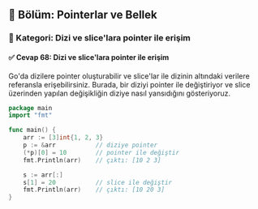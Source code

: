 ## 📘 Bölüm: Pointerlar ve Bellek  
### 🔹 Kategori: Dizi ve slice'lara pointer ile erişim  
#### ✅ Cevap 68: Dizi ve slice'lara pointer ile erişim

Go'da dizilere pointer oluşturabilir ve slice'lar ile dizinin altındaki verilere referansla erişebilirsiniz. Burada, bir diziyi pointer ile değiştiriyor ve slice üzerinden yapılan değişikliğin diziye nasıl yansıdığını gösteriyoruz.

```go
package main
import "fmt"

func main() {
    arr := [3]int{1, 2, 3}
    p := &arr           // diziye pointer
    (*p)[0] = 10        // pointer ile değiştir
    fmt.Println(arr)    // çıktı: [10 2 3]

    s := arr[:]
    s[1] = 20           // slice ile değiştir
    fmt.Println(arr)    // çıktı: [10 20 3]
}
```

